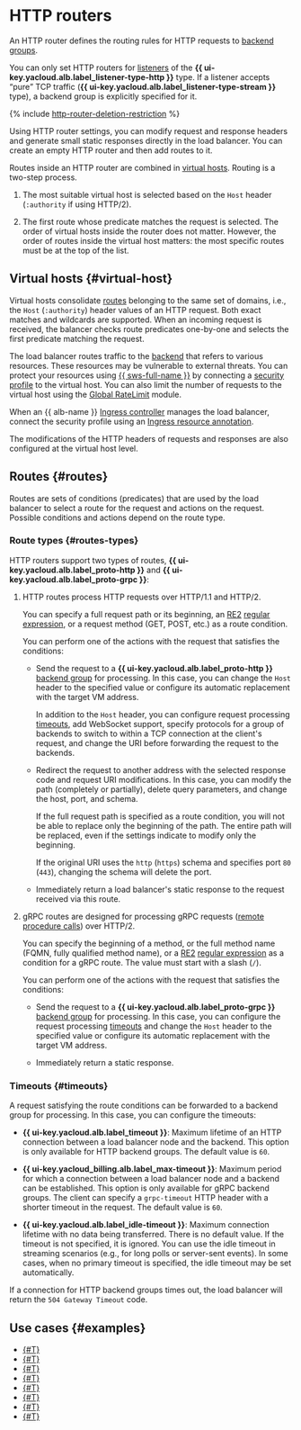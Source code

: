 # HTTP routers

An HTTP router defines the routing rules for HTTP requests to [backend groups](backend-group.md).

You can only set HTTP routers for [listeners](application-load-balancer.md#listener) of the **{{ ui-key.yacloud.alb.label_listener-type-http }}** type. If a listener accepts <q>pure</q> TCP traffic (**{{ ui-key.yacloud.alb.label_listener-type-stream }}** type), a backend group is explicitly specified for it.

{% include [http-router-deletion-restriction](../../_includes/application-load-balancer/http-router-deletion-restriction.md) %}

Using HTTP router settings, you can modify request and response headers and generate small static responses directly in the load balancer. You can create an empty HTTP router and then add routes to it.

Routes inside an HTTP router are combined in [virtual hosts](#virtual-host). Routing is a two-step process.

1. The most suitable virtual host is selected based on the `Host` header (`:authority` if using HTTP/2).

1. The first route whose predicate matches the request is selected. The order of virtual hosts inside the router does not matter. However, the order of routes inside the virtual host matters: the most specific routes must be at the top of the list.

## Virtual hosts {#virtual-host}

Virtual hosts consolidate [routes](#routes) belonging to the same set of domains, i.e., the `Host` (`:authority`) header values of an HTTP request. Both exact matches and wildcards are supported. When an incoming request is received, the balancer checks route predicates one-by-one and selects the first predicate matching the request.

The load balancer routes traffic to the [backend](./backend-group.md) that refers to various resources. These resources may be vulnerable to external threats. You can protect your resources using [{{ sws-full-name }}](../../smartwebsecurity/concepts/index.md) by connecting a [security profile](../../smartwebsecurity/operations/host-connect.md) to the virtual host. You can also limit the number of requests to the virtual host using the [Global RateLimit](rate-limiter.md) module.

When an {{ alb-name }} [Ingress controller](../tools/k8s-ingress-controller/index.md) manages the load balancer, connect the security profile using an [Ingress resource annotation](../k8s-ref/ingress.md#annot-security-profile-id).

The modifications of the HTTP headers of requests and responses are also configured at the virtual host level.

## Routes {#routes}

Routes are sets of conditions (predicates) that are used by the load balancer to select a route for the request and actions on the request. Possible conditions and actions depend on the route type.

### Route types {#routes-types}

HTTP routers support two types of routes, **{{ ui-key.yacloud.alb.label_proto-http }}** and **{{ ui-key.yacloud.alb.label_proto-grpc }}**:

1. HTTP routes process HTTP requests over HTTP/1.1 and HTTP/2.

   You can specify a full request path or its beginning, an [RE2](https://github.com/google/re2/wiki/Syntax) [regular expression](https://en.wikipedia.org/wiki/Regular_expression), or a request method (GET, POST, etc.) as a route condition.

   You can perform one of the actions with the request that satisfies the conditions:

   * Send the request to a **{{ ui-key.yacloud.alb.label_proto-http }}** [backend group](backend-group.md) for processing. In this case, you can change the `Host` header to the specified value or configure its automatic replacement with the target VM address.

     In addition to the `Host` header, you can configure request processing [timeouts](#timeouts), add WebSocket support, specify protocols for a group of backends to switch to within a TCP connection at the client's request, and change the URI before forwarding the request to the backends.

   * Redirect the request to another address with the selected response code and request URI modifications. In this case, you can modify the path (completely or partially), delete query parameters, and change the host, port, and schema.

     If the full request path is specified as a route condition, you will not be able to replace only the beginning of the path. The entire path will be replaced, even if the settings indicate to modify only the beginning.
   
     If the original URI uses the `http` (`https`) schema and specifies port `80` (`443`), changing the schema will delete the port.
   * Immediately return a load balancer's static response to the request received via this route.

1. gRPC routes are designed for processing gRPC requests ([remote procedure calls](https://en.wikipedia.org/wiki/Remote_procedure_call)) over HTTP/2.

   You can specify the beginning of a method, or the full method name (FQMN, fully qualified method name), or a [RE2](https://github.com/google/re2/wiki/Syntax) [regular expression](https://en.wikipedia.org/wiki/Regular_expression) as a condition for a gRPC route. The value must start with a slash (`/`).

   You can perform one of the actions with the request that satisfies the conditions:

   * Send the request to a **{{ ui-key.yacloud.alb.label_proto-grpc }}** [backend group](backend-group.md) for processing. In this case, you can configure the request processing [timeouts](#timeouts) and change the `Host` header to the specified value or configure its automatic replacement with the target VM address.

   * Immediately return a static response.

### Timeouts {#timeouts}

A request satisfying the route conditions can be forwarded to a backend group for processing. In this case, you can configure the timeouts:

* **{{ ui-key.yacloud.alb.label_timeout }}**: Maximum lifetime of an HTTP connection between a load balancer node and the backend. This option is only available for HTTP backend groups. The default value is `60`.

* **{{ ui-key.yacloud_billing.alb.label_max-timeout }}**: Maximum period for which a connection between a load balancer node and a backend can be established. This option is only available for gRPC backend groups. The client can specify a `grpc-timeout` HTTP header with a shorter timeout in the request. The default value is `60`.

* **{{ ui-key.yacloud.alb.label_idle-timeout }}**: Maximum connection lifetime with no data being transferred. There is no default value. If the timeout is not specified, it is ignored. You can use the idle timeout in streaming scenarios (e.g., for long polls or server-sent events). In some cases, when no primary timeout is specified, the idle timeout may be set automatically.

If a connection for HTTP backend groups times out, the load balancer will return the `504 Gateway Timeout` code.

## Use cases {#examples}

* [{#T}](../tutorials/virtual-hosting.md)
* [{#T}](../tutorials/tls-termination/console.md)
* [{#T}](../tutorials/alb-with-ddos-protection/console.md)
* [{#T}](../tutorials/migration-from-nlb-to-alb/index.md)
* [{#T}](../tutorials/cdn-storage-integration.md)
* [{#T}](../tutorials/blue-green-canary-deployment.md)
* [{#T}](../tutorials/logging.md)
* [{#T}](../tutorials/balancer-with-sws-profile/index.md)
